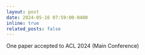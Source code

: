 ```yaml
---
layout: post
date: 2024-05-16 07:59:00-0400
inline: true
related_posts: false
---
```


One paper accepted to ACL 2024 (Main Conference)
